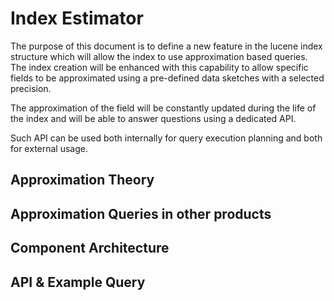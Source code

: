 # Index Estimator
The purpose of this document is to define a new feature in the lucene index structure which will allow the index to use approximation based queries.
The index creation will be enhanced with this capability to allow specific fields to be approximated using a pre-defined data sketches with a selected precision.

The approximation of the field will be constantly updated during the life of the index and will be able to answer questions using
a dedicated API.

Such API can be used both internally for query execution planning and both for external usage.

## Approximation Theory

## Approximation Queries in other products

## Component Architecture

## API & Example Query 

